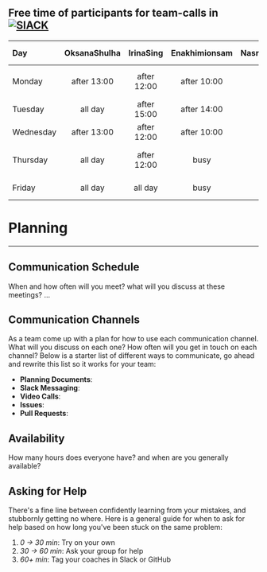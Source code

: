 ## Free time of participants for team-calls in [![SlACK](https://img.shields.io/badge/Slack-4A154B?style=for-the-badge&logo=slack&logoColor=white)](https://hackyourfuturebe.slack.com/archives/C01HUQHUJGP)

| Day       | OksanaShulha |  IrinaSing  | Enakhimionsam | NasratullahHussaini | radwan-m |              Cyngyz |
| :-------- | :----------: | :---------: | :-----------: | :-----------------: | :------: | ------------------: |
| Monday    | after 13:00  | after 12:00 |  after 10:00  |       all day       |          | between 12.00-14.00 |
| Tuesday   |   all day    | after 15:00 |  after 14:00  |       all day       |          |         after 18:00 |
| Wednesday | after 13:00  | after 12:00 |  after 10:00  |     after 13:00     |          |         after 18:00 |
| Thursday  |   all day    | after 12:00 |     busy      |       all day       |          | between 12.00-14.00 |
| Friday    |   all day    |   all day   |     busy      |       all day       |          |         after 18:00 |

# Planning

---

## Communication Schedule

When and how often will you meet? what will you discuss at these meetings? ...

## Communication Channels

As a team come up with a plan for how to use each communication channel. What will you discuss on each one? How often will you get in touch on each channel? Below is a starter list of different ways to communicate, go ahead and rewrite this list so it works for your team:

- **Planning Documents**:
- **Slack Messaging**:
- **Video Calls**:
- **Issues**:
- **Pull Requests**:

## Availability

How many hours does everyone have? and when are you generally available?

## Asking for Help

There's a fine line between confidently learning from your mistakes, and stubbornly getting no where. Here is a general guide for when to ask for help based on how long you've been stuck on the same problem:

1. _0 -> 30 min_: Try on your own
2. _30 -> 60 min_: Ask your group for help
3. _60+ min_: Tag your coaches in Slack or GitHub
